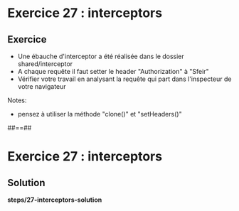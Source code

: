 <!-- .slide: class="exercice" -->
# Exercice 27 : interceptors
## Exercice<br>

- Une ébauche d'interceptor a été réalisée dans le dossier shared/interceptor
- A chaque requête il faut setter le header "Authorization" à "Sfeir"
- Vérifier votre travail en analysant la requête qui part dans l'inspecteur de votre navigateur

Notes:
- pensez à utiliser la méthode "clone()" et "setHeaders()"

##==##

<!-- .slide: class="full-center exercice" -->
# Exercice 27 : interceptors
## Solution
__steps/27-interceptors-solution__
